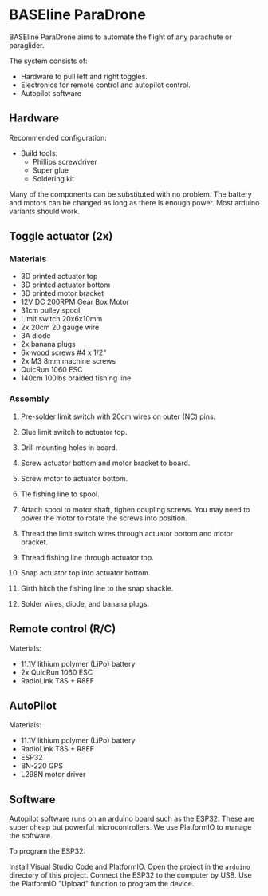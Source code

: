 # BASEline ParaDrone

BASEline ParaDrone aims to automate the flight of any parachute or paraglider.

The system consists of:
 - Hardware to pull left and right toggles.
 - Electronics for remote control and autopilot control.
 - Autopilot software

## Hardware

Recommended configuration:
 - Build tools:
   - Phillips screwdriver
   - Super glue
   - Soldering kit

Many of the components can be substituted with no problem.
The battery and motors can be changed as long as there is enough power.
Most arduino variants should work.

## Toggle actuator (2x)

### Materials

 - 3D printed actuator top
 - 3D printed actuator bottom
 - 3D printed motor bracket
 - 12V DC 200RPM Gear Box Motor
 - 31cm pulley spool
 - Limit switch 20x6x10mm
 - 2x 20cm 20 gauge wire
 - 3A diode
 - 2x banana plugs
 - 6x wood screws #4 x 1/2"
 - 2x M3 8mm machine screws
 - QuicRun 1060 ESC
 - 140cm 100lbs braided fishing line

### Assembly

1. Pre-solder limit switch with 20cm wires on outer (NC) pins.

2. Glue limit switch to actuator top.

3. Drill mounting holes in board.

4. Screw actuator bottom and motor bracket to board.

5. Screw motor to actuator bottom.

6. Tie fishing line to spool.

7. Attach spool to motor shaft, tighen coupling screws. You may need to power the motor to rotate the screws into position.

8. Thread the limit switch wires through actuator bottom and motor bracket.

9. Thread fishing line through actuator top.

10. Snap actuator top into actuator bottom.

11. Girth hitch the fishing line to the snap shackle.

12. Solder wires, diode, and banana plugs.

## Remote control (R/C)

Materials:

 - 11.1V lithium polymer (LiPo) battery
 - 2x QuicRun 1060 ESC
 - RadioLink T8S + R8EF

## AutoPilot

Materials:

 - 11.1V lithium polymer (LiPo) battery
 - RadioLink T8S + R8EF
 - ESP32
 - BN-220 GPS
 - L298N motor driver

## Software

Autopilot software runs on an arduino board such as the ESP32. These are super cheap but powerful microcontrollers. We use PlatformIO to manage the software.

To program the ESP32:

Install Visual Studio Code and PlatformIO.
Open the project in the `arduino` directory of this project.
Connect the ESP32 to the computer by USB.
Use the PlatformIO "Upload" function to program the device.
